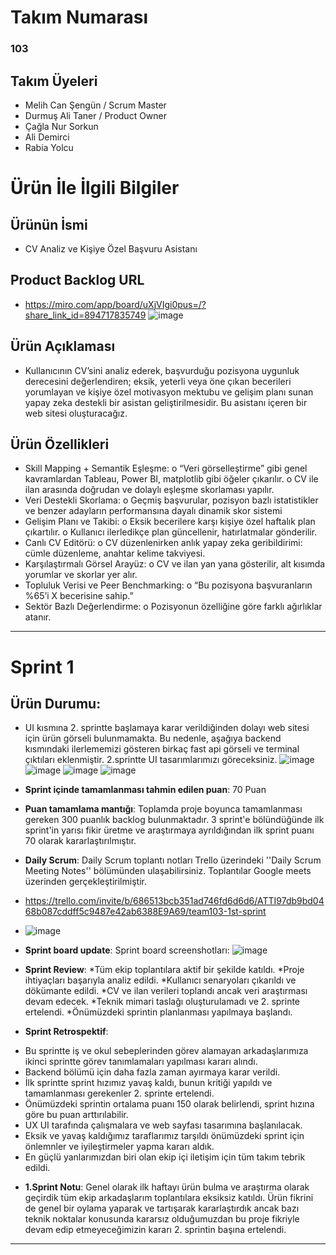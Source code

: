 # Takım Numarası
### 103
## Takım Üyeleri
* Melih Can Şengün / Scrum Master
* Durmuş Ali Taner / Product Owner
* Çağla Nur Sorkun
* Ali Demirci
* Rabia Yolcu
# Ürün İle İlgili Bilgiler
## Ürünün İsmi
 * CV Analiz ve Kişiye Özel Başvuru Asistanı
## Product Backlog URL
* https://miro.com/app/board/uXjVIgi0pus=/?share_link_id=894717835749
 ![image](https://github.com/AliDmrcIo/AIProject/blob/main/1.sprint.png?raw=true)
## Ürün Açıklaması
* Kullanıcının CV’sini analiz ederek, başvurduğu pozisyona uygunluk derecesini değerlendiren; eksik, yeterli veya öne çıkan becerileri yorumlayan ve kişiye özel motivasyon mektubu ve gelişim planı sunan yapay zeka destekli bir asistan geliştirilmesidir. Bu asistanı içeren bir web sitesi oluşturacağız.
## Ürün Özellikleri
* Skill Mapping + Semantik Eşleşme:
o	“Veri görselleştirme” gibi genel kavramlardan Tableau, Power BI, matplotlib gibi öğeler çıkarılır.
o	CV ile ilan arasında doğrudan ve dolaylı eşleşme skorlaması yapılır.
*	Veri Destekli Skorlama:
o	Geçmiş başvurular, pozisyon bazlı istatistikler ve benzer adayların performansına dayalı dinamik skor sistemi
*	Gelişim Planı ve Takibi:
o	Eksik becerilere karşı kişiye özel haftalık plan çıkartılır.
o	Kullanıcı ilerledikçe plan güncellenir, hatırlatmalar gönderilir.
*	Canlı CV Editörü:
o	CV düzenlenirken anlık yapay zeka geribildirimi: cümle düzenleme, anahtar kelime takviyesi.
*	Karşılaştırmalı Görsel Arayüz:
o	CV ve ilan yan yana gösterilir, alt kısımda yorumlar ve skorlar yer alır.
*	Topluluk Verisi ve Peer Benchmarking:
o	“Bu pozisyona başvuranların %65’i X becerisine sahip.”
*	Sektör Bazlı Değerlendirme:
o	Pozisyonun özelliğine göre farklı ağırlıklar atanır.

________________________________________


# Sprint 1
## Ürün Durumu:
* UI kısmına 2. sprintte başlamaya karar verildiğinden dolayı web sitesi için ürün görseli bulunmamakta. Bu nedenle, aşağıya backend kısmındaki ilerlememizi gösteren birkaç fast api görseli ve terminal çıktıları eklenmiştir. 2.sprintte UI tasarımlarımızı göreceksiniz.
![image](https://github.com/AliDmrcIo/AIProject/blob/main/fastapi.jpeg?raw=true)
![image](https://github.com/AliDmrcIo/AIProject/blob/main/fastapi2.jpeg?raw=true=)
![image](https://github.com/AliDmrcIo/AIProject/blob/main/%C3%A7%C4%B1kt%C4%B11.jpeg?raw=true)
![image](https://github.com/AliDmrcIo/AIProject/blob/main/%C3%A7%C4%B1kt%C4%B12.jpeg?raw=true)
- **Sprint içinde tamamlanması tahmin edilen puan**: 70 Puan
- **Puan tamamlama mantığı**: Toplamda proje boyunca tamamlanması gereken 300 puanlık backlog bulunmaktadır. 3 sprint'e bölündüğünde ilk sprint'in yarısı fikir üretme ve araştırmaya ayrıldığından ilk sprint puanı 70 olarak kararlaştırılmıştır.
- **Daily Scrum**: Daily Scrum toplantı notları Trello üzerindeki ''Daily Scrum Meeting Notes'' bölümünden ulaşabilirsiniz. Toplantılar Google meets üzerinden gerçekleştirilmiştir.
- https://trello.com/invite/b/686513bcb351ad746fd6d6d6/ATTI97db9bd0468b087cddff5c9487e42ab6388E9A69/team103-1st-sprint
- ![image](https://github.com/AliDmrcIo/AIProject/blob/main/WhatsApp%20Image%202025-07-09%20at%2010.37.47.jpeg?raw=true)

- **Sprint board update**: Sprint board screenshotları: 
![image](https://github.com/AliDmrcIo/AIProject/blob/1e4bcf1c18cdb2e1a55a546df264506aee7ffff5/1st.sprint.ss.jpg)
- **Sprint Review**:
*Tüm ekip toplantılara aktif bir şekilde katıldı.
*Proje ihtiyaçları başarıyla analiz edildi.
*Kullanıcı senaryoları çıkarıldı ve dökümante edildi.
*CV ve ilan verileri toplandı ancak veri araştırması devam edecek.
*Teknik mimari taslağı oluşturulamadı ve 2. sprinte ertelendi.
*Önümüzdeki sprintin planlanması yapılmaya başlandı.
- **Sprint Retrospektif**:
* Bu sprintte iş ve okul sebeplerinden görev alamayan arkadaşlarımıza ikinci sprintte görev tanımlamaları yapılması kararı alındı.
* Backend bölümü için daha fazla zaman ayırmaya karar verildi.
* İlk sprintte sprint hızımız yavaş kaldı, bunun kritiği yapıldı ve tamamlanması gerekenler 2. sprinte ertelendi.
* Önümüzdeki sprintin ortalama puanı 150 olarak belirlendi, sprint hızına göre bu puan arttırılabilir.
* UX UI tarafında çalışmalara ve web sayfası tasarımına başlanılacak.
* Eksik ve yavaş kaldığımız taraflarımız tarşıldı önümüzdeki sprint için önlemnler ve iyileştirmeler yapma kararı aldık.
* En güçlü yanlarımızdan biri olan ekip içi iletişim için tüm takım tebrik edildi.
- **1.Sprint Notu**: 
Genel olarak ilk haftayı ürün bulma ve araştırma olarak geçirdik tüm ekip arkadaşlarım toplantılara eksiksiz katıldı.
Ürün fikrini de genel bir oylama yaparak ve tartışarak kararlaştırdık ancak bazı teknik noktalar konusunda kararsız olduğumuzdan bu proje fikriyle devam edip etmeyeceğimizin kararı 2. sprintin başına ertelendi.
----------------------------------------------------------------------------


